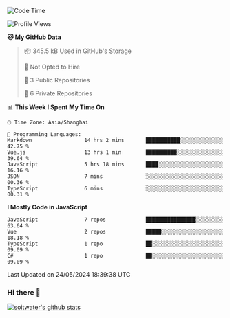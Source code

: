 <!--START_SECTION:waka-->
![Code Time](http://img.shields.io/badge/Code%20Time-3%2C506%20hrs%2019%20mins-blue)

![Profile Views](http://img.shields.io/badge/Profile%20Views-0-blue)

**🐱 My GitHub Data** 

> 📦 345.5 kB Used in GitHub's Storage 
 > 
> 🚫 Not Opted to Hire
 > 
> 📜 3 Public Repositories 
 > 
> 🔑 6 Private Repositories 
 > 
📊 **This Week I Spent My Time On** 

```text
🕑︎ Time Zone: Asia/Shanghai

💬 Programming Languages: 
Markdown                 14 hrs 2 mins       ███████████░░░░░░░░░░░░░░   42.75 % 
Vue.js                   13 hrs 1 min        ██████████░░░░░░░░░░░░░░░   39.64 % 
JavaScript               5 hrs 18 mins       ████░░░░░░░░░░░░░░░░░░░░░   16.16 % 
JSON                     7 mins              ░░░░░░░░░░░░░░░░░░░░░░░░░   00.36 % 
TypeScript               6 mins              ░░░░░░░░░░░░░░░░░░░░░░░░░   00.31 % 
```

**I Mostly Code in JavaScript** 

```text
JavaScript               7 repos             ████████████████░░░░░░░░░   63.64 % 
Vue                      2 repos             █████░░░░░░░░░░░░░░░░░░░░   18.18 % 
TypeScript               1 repo              ██░░░░░░░░░░░░░░░░░░░░░░░   09.09 % 
C#                       1 repo              ██░░░░░░░░░░░░░░░░░░░░░░░   09.09 % 
```




 Last Updated on 24/05/2024 18:39:38 UTC
<!--END_SECTION:waka-->

### Hi there 👋
[![soitwater's github stats](https://github-readme-stats.vercel.app/api?username=soitwater)](https://github.com/soitwater/github-readme-stats)
